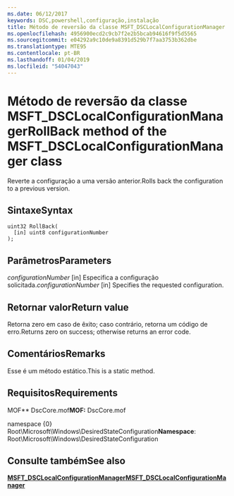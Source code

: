 ```yaml
---
ms.date: 06/12/2017
keywords: DSC,powershell,configuração,instalação
title: Método de reversão da classe MSFT_DSCLocalConfigurationManager
ms.openlocfilehash: 4956900ecd2c9cb7f2e2b5bcab94616f9f5d5565
ms.sourcegitcommit: e04292a9c10de9a8391d529b7f7aa3753b362dbe
ms.translationtype: MTE95
ms.contentlocale: pt-BR
ms.lasthandoff: 01/04/2019
ms.locfileid: "54047043"
---
```

# <a name="rollback-method-of-the-msftdsclocalconfigurationmanager-class"></a><span data-ttu-id="e3f3e-103">Método de reversão da classe MSFT_DSCLocalConfigurationManager</span><span class="sxs-lookup"><span data-stu-id="e3f3e-103">RollBack method of the MSFT_DSCLocalConfigurationManager class</span></span>

<span data-ttu-id="e3f3e-104">Reverte a configuração a uma versão anterior.</span><span class="sxs-lookup"><span data-stu-id="e3f3e-104">Rolls back the configuration to a previous version.</span></span>

## <a name="syntax"></a><span data-ttu-id="e3f3e-105">Sintaxe</span><span class="sxs-lookup"><span data-stu-id="e3f3e-105">Syntax</span></span>

```mof
uint32 RollBack(
  [in] uint8 configurationNumber
);
```

## <a name="parameters"></a><span data-ttu-id="e3f3e-106">Parâmetros</span><span class="sxs-lookup"><span data-stu-id="e3f3e-106">Parameters</span></span>

<span data-ttu-id="e3f3e-107">*configurationNumber* \[in\] Especifica a configuração solicitada.</span><span class="sxs-lookup"><span data-stu-id="e3f3e-107">*configurationNumber* \[in\] Specifies the requested configuration.</span></span>

## <a name="return-value"></a><span data-ttu-id="e3f3e-108">Retornar valor</span><span class="sxs-lookup"><span data-stu-id="e3f3e-108">Return value</span></span>

<span data-ttu-id="e3f3e-109">Retorna zero em caso de êxito; caso contrário, retorna um código de erro.</span><span class="sxs-lookup"><span data-stu-id="e3f3e-109">Returns zero on success; otherwise returns an error code.</span></span>

## <a name="remarks"></a><span data-ttu-id="e3f3e-110">Comentários</span><span class="sxs-lookup"><span data-stu-id="e3f3e-110">Remarks</span></span>

<span data-ttu-id="e3f3e-111">Esse é um método estático.</span><span class="sxs-lookup"><span data-stu-id="e3f3e-111">This is a static method.</span></span>

## <a name="requirements"></a><span data-ttu-id="e3f3e-112">Requisitos</span><span class="sxs-lookup"><span data-stu-id="e3f3e-112">Requirements</span></span>

<span data-ttu-id="e3f3e-113">MOF\*\* DscCore.mof</span><span class="sxs-lookup"><span data-stu-id="e3f3e-113">**MOF:** DscCore.mof</span></span>

<span data-ttu-id="e3f3e-114">namespace {0} Root\Microsoft\Windows\DesiredStateConfiguration</span><span class="sxs-lookup"><span data-stu-id="e3f3e-114">**Namespace**: Root\Microsoft\Windows\DesiredStateConfiguration</span></span>

## <a name="see-also"></a><span data-ttu-id="e3f3e-115">Consulte também</span><span class="sxs-lookup"><span data-stu-id="e3f3e-115">See also</span></span>

[<span data-ttu-id="e3f3e-116">**MSFT_DSCLocalConfigurationManager**</span><span class="sxs-lookup"><span data-stu-id="e3f3e-116">**MSFT_DSCLocalConfigurationManager**</span></span>](msft-dsclocalconfigurationmanager.md)